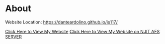 # About
Website Location: https://danteardolino.github.io/is117/

[Click Here to View My Website](https://danteardolino.github.io/is117/)
[Click Here to View My Website on NJIT AFS SERVER](https://web.njit.edu/~dra24/is117sp21/docs/)


